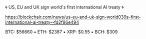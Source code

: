 🌀  US, EU and UK sign world&#039;s first international AI treaty  🌀

https://blockchair.com/news/us-eu-and-uk-sign-world039s-first-international-ai-treaty--fd2f86e494

BTC: $56660 ▪️ ETH: $2387 ▪️ XRP: $0.55 ▪️ BCH: $309
